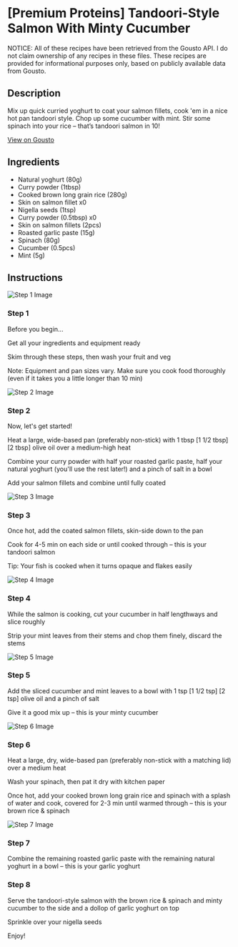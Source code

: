 # [Premium Proteins] Tandoori-Style Salmon With Minty Cucumber

NOTICE: All of these recipes have been retrieved from the Gousto API. I do not claim ownership of any recipes in these files. These recipes are provided for informational purposes only, based on publicly available data from Gousto.

## Description

Mix up quick curried yoghurt to coat your salmon fillets, cook 'em in a nice hot pan tandoori style. Chop up some cucumber with mint. Stir some spinach into your rice – that’s tandoori salmon in 10!

[View on Gousto](https://www.gousto.co.uk/recipes/cookbook/premium-proteins-tandoori-style-salmon-with-minty-cucumber)

## Ingredients

- Natural yoghurt (80g)
- Curry powder (1tbsp)
- Cooked brown long grain rice (280g)
- Skin on salmon fillet x0
- Nigella seeds (1tsp)
- Curry powder (0.5tbsp) x0
- Skin on salmon fillets (2pcs)
- Roasted garlic paste (15g)
- Spinach (80g)
- Cucumber (0.5pcs)
- Mint (5g)

## Instructions

![Step 1 Image](https://production-media.gousto.co.uk/cms/recipe-step-image/Step-1-1726499884872-x200.jpg)

### Step 1

Before you begin...

Get all your ingredients and equipment ready

Skim through these steps, then wash your fruit and veg

Note: Equipment and pan sizes vary. Make sure you cook food thoroughly (even if it takes you a little longer than 10 min)

![Step 2 Image](https://production-media.gousto.co.uk/cms/recipe-step-image/Step-2-1726499900204-x200.jpg)

### Step 2

Now, let's get started!

Heat a large, wide-based pan (preferably non-stick) with 1 tbsp <span class="text-purple">[1 1/2 tbsp]</span> <span class="text-danger">[2 tbsp]</span> olive oil over a medium-high heat

Combine your curry powder with half your roasted garlic paste, half your natural yoghurt (you'll use the rest later!) and a pinch of salt in a bowl

Add your salmon fillets and combine until fully coated

![Step 3 Image](https://production-media.gousto.co.uk/cms/recipe-step-image/Step-3-1726499905878-x200.jpg)

### Step 3

Once hot, add the coated salmon fillets, skin-side down to the pan

Cook for 4-5 min on each side or until cooked through – this is your tandoori salmon

Tip: Your fish is cooked when it turns opaque and flakes easily

![Step 4 Image](https://production-media.gousto.co.uk/cms/recipe-step-image/Step-4-1726499914581-x200.jpg)

### Step 4

While the salmon is cooking, cut your cucumber in half lengthways and slice roughly

Strip your mint leaves from their stems and chop them finely, discard the stems

![Step 5 Image](https://production-media.gousto.co.uk/cms/recipe-step-image/Step-5-1726499920564-x200.jpg)

### Step 5

Add the sliced cucumber and mint leaves to a bowl with 1 tsp<span class="text-danger"> <span class="text-purple">[1 1/2 tsp]</span> [2 tsp]</span> olive oil and a pinch of salt

Give it a good mix up – this is your minty cucumber

![Step 6 Image](https://production-media.gousto.co.uk/cms/recipe-step-image/Step-6-1726499927274-x200.jpg)

### Step 6

Heat a large, dry, wide-based pan (preferably non-stick with a matching lid) over a medium heat

Wash your spinach, then pat it dry with kitchen paper

Once hot, add your cooked brown long grain rice and spinach with a splash of water and cook, covered for 2-3 min until warmed through – this is your brown rice & spinach

![Step 7 Image](https://production-media.gousto.co.uk/cms/recipe-step-image/Step-7-1726499932369-x200.jpg)

### Step 7

Combine the remaining roasted garlic paste with the remaining natural yoghurt in a bowl – this is your garlic yoghurt

### Step 8

Serve the tandoori-style salmon with the brown rice & spinach and minty cucumber to the side and a dollop of garlic yoghurt on top

Sprinkle over your nigella seeds

Enjoy!

